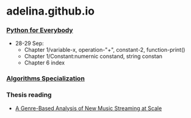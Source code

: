 # adelina.github.io

### [Python for Everybody](https://www.coursera.org/specializations/python)
- 28-29 Sep: 
  - Chapter 1/variable-x, operation-"+", constant-2, function-print()
  - Chapter 1/Constant:numernic constand, string constan
  - Chapter 6 index

### [Algorithms Specialization](https://www.coursera.org/specializations/algorithms)


### Thesis reading
- [A Genre-Based Analysis of New Music Streaming at Scale](https://research.atspotify.com/publications/a-genre-based-analysis-of-new-music-streaming-at-scale/)
